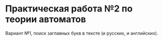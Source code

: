 # Практическая работа №2 по теории автоматов
Вариант №1, поиск заглавных букв в тексте (и русских, и английских).
